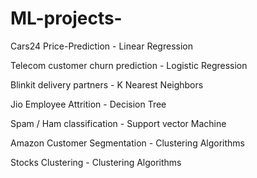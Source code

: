 # ML-projects-
Cars24 Price-Prediction - Linear Regression                  

Telecom customer churn prediction - Logistic Regression            

Blinkit delivery partners - K Nearest Neighbors            

Jio Employee Attrition - Decision Tree                           

Spam / Ham classification - Support vector Machine             

Amazon Customer Segmentation - Clustering Algorithms                

Stocks Clustering - Clustering Algorithms
